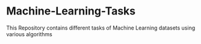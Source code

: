# Machine-Learning-Tasks
This Repository contains different tasks of Machine Learning datasets using various algorithms
